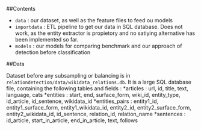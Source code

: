 ##Contents

+ `data` : our dataset, as well as the feature files to feed ou models
+ `importdata` : ETL pipeline to get our data in SQL database. Does not work, as the entity extractor is propietory and no satiying alternative has been implemented so far.
+ `models` : our models for comparing benchmark and our approach of detection before classification

##Data

Dataset before any subsampling or balancing is in `relationdetection/data/wikidata_relations.db`.
It is a large SQL database file, containing the following tables and fields :
*articles : url, id, title, text, language, cats
*entities : start, end, surface_form, wiki_id, entity_type, id_article, id_sentence, wikidata_id
*entities_pairs : entity1_id, entity1_surface_form, entity1_wikidata_id, entity2_id, entity2_surface_form, entity2_wikidata_id, id_sentence, relation_id, relation_name
*sentences : id_article, start_in_article, end_in_article, text, follows
